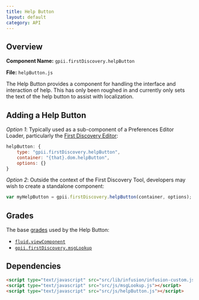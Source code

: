 ```yaml
---
title: Help Button
layout: default
category: API
---
```


## Overview

**Component Name:** `gpii.firstDiscovery.helpButton`

**File:** `helpButton.js`

The Help Button provides a component for handling the interface and interaction of help.
This has only been roughed in and currently only sets the text of the help button to
assist with localization.

## Adding a Help Button

*Option 1*: Typically used as a sub-component of a Preferences Editor Loader,
particularly the [First Discovery Editor](firstDiscoveryEditor.md):
```javascript
helpButton: {
    type: "gpii.firstDiscovery.helpButton",
    container: "{that}.dom.helpButton",
    options: {}
}
```

*Option 2*: Outside the context of the First Discovery Tool, developers may wish to create a standalone component:
```javascript
var myHelpButton = gpii.firstDiscovery.helpButton(container, options);
```

## Grades

The base [grades](http://docs.fluidproject.org/infusion/development/ComponentGrades.html)
used by the Help Button:

* [`fluid.viewComponent`](http://docs.fluidproject.org/infusion/development/ComponentGrades.html)
* [`gpii.firstDiscovery.msgLookup`](msgLookup.md)

## Dependencies

```html
<script type="text/javascript" src="src/lib/infusion/infusion-custom.js"></script>
<script type="text/javascript" src="src/js/msgLookup.js"></script>
<script type="text/javascript" src="src/js/helpButton.js"></script>
```
